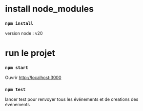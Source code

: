 # install node_modules

### `npm install`

version node : v20

# run le projet 


### `npm start`


Ouvrir [http://localhost:3000](http://localhost:3000) 


### `npm test`

lancer test pour renvoyer tous les événements et de creations des événements

